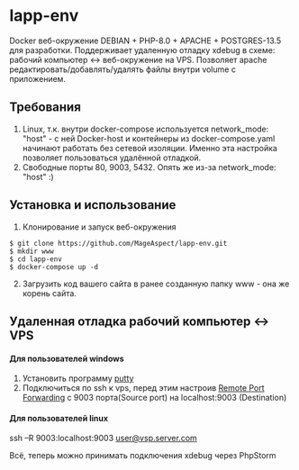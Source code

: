 # lapp-env
 Docker веб-окружение DEBIAN + PHP-8.0 + APACHE + POSTGRES-13.5 для разработки. Поддерживает удаленную отладку xdebug в схеме: рабочий компьютер <-> веб-окружение на VPS.
Позволяет apache редактировать/добавлять/удалять файлы внутри volume с приложением.  

## Требования
1) Linux, т.к. внутри docker-compose используется network_mode: "host" - с ней Docker-host и контейнеры из docker-compose.yaml начинают работать без сетевой изоляции. Именно эта настройка позволяет пользоваться удалённой отладкой.
2) Свободные порты 80, 9003, 5432. Опять же из-за network_mode: "host" :)

## Установка и использование

1) Клонирование и запуск веб-окружения
```
$ git clone https://github.com/MageAspect/lapp-env.git
$ mkdir www
$ cd lapp-env
$ docker-compose up -d
```
2) Загрузить код вашего сайта в ранее созданную папку www - она же корень сайта.

## Удаленная отладка рабочий компьютер <-> VPS

#### Для пользователей windows
1) Установить программу [putty](https://www.putty.org/)
2) Подключиться по ssh к vps, перед этим настроив [Remote Port Forwarding](https://phoenixnap.com/kb/ssh-port-forwarding#ftoc-heading-6) с 9003 порта(Source port) на localhost:9003 (Destination)

#### Для пользователей linux
ssh –R 9003:localhost:9003 user@vsp.server.com

Всё, теперь можно принимать подключения xdebug через PhpStorm
